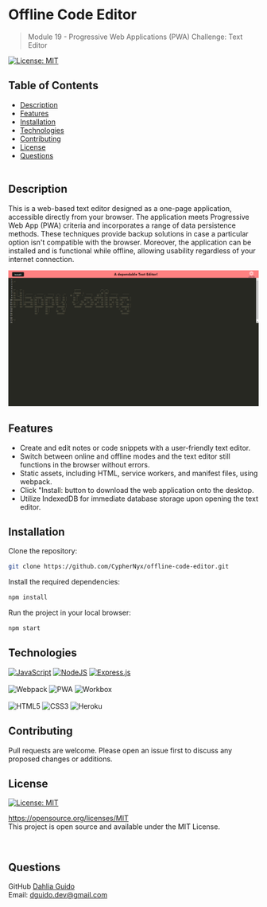 # Offline Code Editor
> Module 19 - Progressive Web Applications (PWA) Challenge: Text Editor

[![License: MIT](https://img.shields.io/badge/License-MIT-yellow.svg)](https://opensource.org/licenses/MIT)


## Table of Contents
  
  * [Description](#description)
  * [Features](#features)
  * [Installation](#installation)
  * [Technologies](#technologies)
  * [Contributing](#contributing)
  * [License](#license)
  * [Questions](#questions)
<br><br>

## Description
This is a web-based text editor designed as a one-page application, accessible directly from your browser. The application meets Progressive Web App (PWA) criteria and incorporates a range of data persistence methods. These techniques provide backup solutions in case a particular option isn't compatible with the browser. Moreover, the application can be installed and is functional while offline, allowing usability regardless of your internet connection.

![screenshot](./client/src/images/screencapture-localhost-3000_Main.png)
## Features

- Create and edit notes or code snippets with a user-friendly text editor.
- Switch between online and offline modes and the text editor still functions in the browser without errors.
- Static assets, including HTML, service workers, and manifest files, using webpack.
- Click "Install: button to download the web application onto the desktop.
- Utilize IndexedDB for immediate database storage upon opening the text editor.

## Installation

Clone the repository:

```sh
git clone https://github.com/CypherNyx/offline-code-editor.git
```

Install the required dependencies:

```sh
npm install
```

Run the project in your local browser:

```sh
npm start
```
## Technologies
[![JavaScript](https://img.shields.io/badge/javascript-%23323330.svg?style=for-the-badge&logo=javascript&logoColor=%23F7DF1E)](https://www.javascript.com/)
[![NodeJS](https://img.shields.io/badge/node.js-6DA55F?style=for-the-badge&logo=node.js&logoColor=white)](https://nodejs.org/)
[![Express.js](https://img.shields.io/badge/express.js-%23404d59.svg?style=for-the-badge)](https://expressjs.com/)<br><br>
![Webpack](https://img.shields.io/badge/webpack-%5E4.0.0-blue)
![PWA](https://img.shields.io/badge/PWA-Supported-brightgreen)
![Workbox](https://img.shields.io/badge/Workbox-%5E6.0.0-blue)<br><br>
![HTML5](https://img.shields.io/badge/HTML5-Supported-orange)
![CSS3](https://img.shields.io/badge/CSS3-Supported-blue)
![Heroku](https://img.shields.io/badge/Heroku-Deployed-purple)



## Contributing
Pull requests are welcome. Please open an issue first to discuss any proposed changes or additions.
<br>

## License
[![License: MIT](https://img.shields.io/badge/License-MIT-yellow.svg)](https://opensource.org/licenses/MIT)
  
  https://opensource.org/licenses/MIT <br> 
  This project is open source and available under the MIT License.

<br>

  ## Questions
  GitHub [Dahlia Guido](https://github.com/CypherNyx)<br>
  Email: dguido.dev@gmail.com